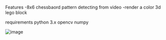 Features
-8x6 chessbaord pattern detecting from video
-render a color 3d lego block

requirements python 3.x
opencv
numpy

![image](https://github.com/user-attachments/assets/ef54b80d-8da8-4b79-9207-dd368e79bd28)
